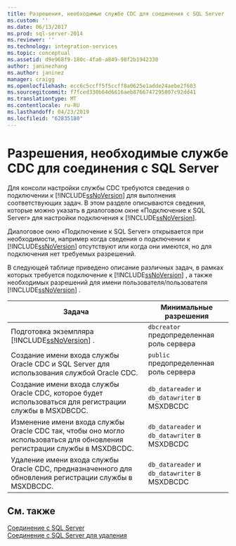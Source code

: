 ```yaml
---
title: Разрешения, необходимые службе CDC для соединения с SQL Server | Документы Майкрософт
ms.custom: ''
ms.date: 06/13/2017
ms.prod: sql-server-2014
ms.reviewer: ''
ms.technology: integration-services
ms.topic: conceptual
ms.assetid: d9e968f9-180c-4fa0-a849-98f2b1942330
author: janinezhang
ms.author: janinez
manager: craigg
ms.openlocfilehash: ecc6c5ccff5f5ccff8a0625e1adde24aebe2f603
ms.sourcegitcommit: f7fced330b64d6616aeb8766747295807c92dd41
ms.translationtype: MT
ms.contentlocale: ru-RU
ms.lasthandoff: 04/23/2019
ms.locfileid: "62835180"
---
```

# <a name="sql-server-connection-required-permissions-for-the-cdc-service"></a>Разрешения, необходимые службе CDC для соединения с SQL Server
  Для консоли настройки службы CDC требуются сведения о подключении к [!INCLUDE[ssNoVersion](../../includes/ssnoversion-md.md)] для выполнения соответствующих задач. В этом разделе описываются сведения, которые можно указать в диалоговом окне «Подключение к SQL Server» для настройки подключения к [!INCLUDE[ssNoVersion](../../includes/ssnoversion-md.md)].  
  
 Диалоговое окно «Подключение к SQL Server» открывается при необходимости, например когда сведения о подключении к [!INCLUDE[ssNoVersion](../../includes/ssnoversion-md.md)] отсутствуют или когда они имеются, но для подключения нет требуемых разрешений.  
  
 В следующей таблице приведено описание различных задач, в рамках которых требуется подключение к [!INCLUDE[ssNoVersion](../../includes/ssnoversion-md.md)] , а также необходимых разрешений для имени пользователя/пользователя [!INCLUDE[ssNoVersion](../../includes/ssnoversion-md.md)] .  
  
|Задача|Минимальные разрешения|  
|----------|-------------------------|  
|Подготовка экземпляра [!INCLUDE[ssNoVersion](../../includes/ssnoversion-md.md)] .|`dbcreator` предопределенная роль сервера|  
|Создание имени входа службы Oracle CDC и SQL Server для использования службой Oracle CDC.|`public` предопределенная роль сервера|  
|Создание имени входа службы Oracle CDC, которое будет использоваться для регистрации службы в MSXDBCDC.|`db_datareader` и `db_datawriter` в MSXDBCDC|  
|Изменение имени входа службы Oracle CDC так, чтобы оно могло использоваться для обновления регистрации службы в MSXDBCDC.|`db_datareader` и `db_datawriter` в MSXDBCDC|  
|Удаление имени входа службы Oracle CDC, предназначенного для обновления регистрации службы в MSXDBCDC.|`db_datareader` и `db_datawriter` в MSXDBCDC|  
  
## <a name="see-also"></a>См. также  
 [Соединение с SQL Server](connection-to-sql-server.md)   
 [Соединение с SQL Server для удаления](connection-to-sql-server-for-delete.md)  
  
  
